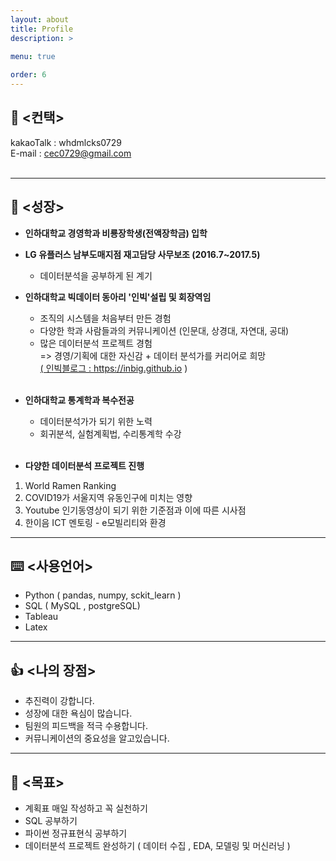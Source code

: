 ```yaml
---
layout: about
title: Profile
description: >
  
menu: true

order: 6
---
```


## 📱 <컨택> 

kakaoTalk : whdmlcks0729 <br>
E-mail : cec0729@gmail.com <br><br>

---

##  🧰 <성장> 

 - **인하대학교 경영학과 비룡장학생(전액장학금) 입학** <br>

 - **LG 유플러스 남부도매지점 재고담당 사무보조 (2016.7~2017.5)**  <br>
   - 데이터분석을 공부하게 된 계기  <br>
   
 - **인하대학교 빅데이터 동아리 '인빅'설립 및 회장역임** <br>
   - 조직의 시스템을 처음부터 만든 경험  <br>
   - 다양한 학과 사람들과의 커뮤니케이션 (인문대, 상경대, 자연대, 공대) <br>
   - 많은 데이터분석 프로젝트 경험 <br>
     => 경영/기획에 대한 자신감 + 데이터 분석가를 커리어로 희망 <br>
   <a href="https://inbig.github.io">( 인빅블로그 : https://inbig.github.io ) </a> <br><br>
 - **인하대학교 통계학과 복수전공** <br>
   - 데이터분석가가 되기 위한 노력 <br>
   - 회귀분석, 실험계획법, 수리통계학 수강 <br><br>
 - **다양한 데이터분석 프로젝트 진행** <br>
  1) World Ramen Ranking <br>
  2) COVID19가 서울지역 유동인구에 미치는 영향 <br>
  3) Youtube 인기동영상이 되기 위한 기준점과 이에 따른 시사점 <br>
  4) 한이음 ICT 멘토링 - e모빌리티와 환경

---

## ⌨️ <사용언어> <br>

- Python ( pandas, numpy, sckit_learn ) <br>
- SQL ( MySQL , postgreSQL) <br>
- Tableau  <br>
- Latex  <br>


---

## 👍 <나의 장점>

- 추진력이 강합니다.
- 성장에 대한 욕심이 많습니다.
- 팀원의 피드백을 적극 수용합니다.
- 커뮤니케이션의 중요성을 알고있습니다.

---

##  📆 <목표> 

- 계획표 매일 작성하고 꼭 실천하기 <br>
- SQL 공부하기 <br>
- 파이썬 정규표현식 공부하기 <br> 
- 데이터분석 프로젝트 완성하기 ( 데이터 수집 , EDA, 모델링 및 머신러닝 ) <br>
